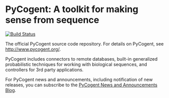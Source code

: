 PyCogent: A toolkit for making sense from sequence
==================================================

[![Build Status](http://ci.qiime.org/job/PyCogent/badge/icon)](http://ci.qiime.org/job/PyCogent/)

The official PyCogent source code repository. For details on PyCogent, see http://www.pycogent.org/.

PyCogent includes connectors to remote databases, built-in generalized probabilistic techniques for working with biological sequences, and controllers for 3rd party applications.

For PyCogent news and announcements, including notification of new releases, you can subscribe to the [PyCogent News and Announcements Blog](http://pycogent.wordpress.com).
